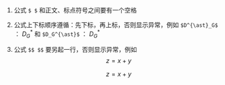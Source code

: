1. 公式 `$ $` 和正文、标点符号之间要有一个空格 ` `

2. 公式上下标顺序遵循：先下标，再上标，否则显示异常，例如 `$D^{\ast}_G$` ： $D^{\ast}_G$ 和 `$D_G^{\ast}$` ： $D_G^{\ast}$ 

3. 公式 `$$ $$` 要另起一行，否则显示异常，例如 $$ z = x + y $$

   $$z = x + y$$
